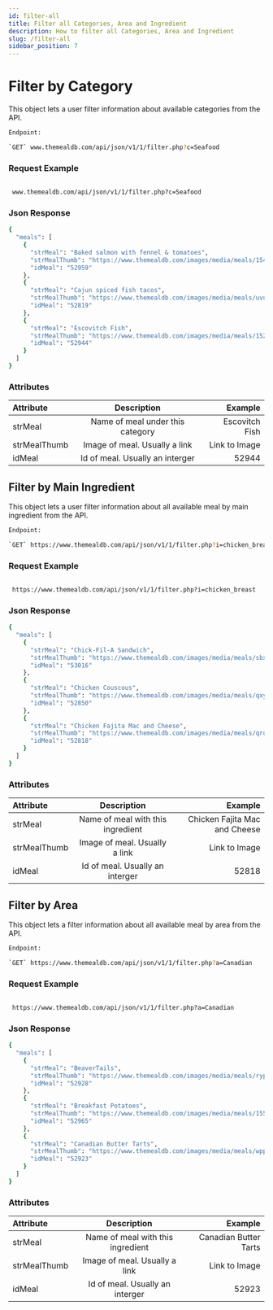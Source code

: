 ```yaml
---
id: filter-all
title: Filter all Categories, Area and Ingredient
description: How to filter all Categories, Area and Ingredient
slug: /filter-all
sidebar_position: 7
---
```


# Filter by Category

This object lets a user filter information about available categories from the API.


```bash
Endpoint:

`GET` www.themealdb.com/api/json/v1/1/filter.php?c=Seafood

```


### Request Example
```bash

 www.themealdb.com/api/json/v1/1/filter.php?c=Seafood

```

### Json Response

```bash
{
  "meals": [
    {
      "strMeal": "Baked salmon with fennel & tomatoes",
      "strMealThumb": "https://www.themealdb.com/images/media/meals/1548772327.jpg",
      "idMeal": "52959"
    },
    {
      "strMeal": "Cajun spiced fish tacos",
      "strMealThumb": "https://www.themealdb.com/images/media/meals/uvuyxu1503067369.jpg",
      "idMeal": "52819"
    },
    {
      "strMeal": "Escovitch Fish",
      "strMealThumb": "https://www.themealdb.com/images/media/meals/1520084413.jpg",
      "idMeal": "52944"
    }
  ]
}
```

### Attributes

| Attribute                  | Description                                          | Example |
| :----------------          | :------:                                             | ----: |
| strMeal                    |   Name of meal under this category                   | Escovitch Fish |
| strMealThumb               |   Image of meal. Usually a link                      | Link to Image     |
| idMeal                     |  Id of meal. Usually an interger                     | 52944 |


## Filter by Main Ingredient

This object lets a user filter information about all available meal by main ingredient from the API.


```bash
Endpoint:

`GET` https://www.themealdb.com/api/json/v1/1/filter.php?i=chicken_breast

```



### Request Example
```bash

 https://www.themealdb.com/api/json/v1/1/filter.php?i=chicken_breast


```

### Json Response

```bash
{
  "meals": [
    {
      "strMeal": "Chick-Fil-A Sandwich",
      "strMealThumb": "https://www.themealdb.com/images/media/meals/sbx7n71587673021.jpg",
      "idMeal": "53016"
    },
    {
      "strMeal": "Chicken Couscous",
      "strMealThumb": "https://www.themealdb.com/images/media/meals/qxytrx1511304021.jpg",
      "idMeal": "52850"
    },
    {
      "strMeal": "Chicken Fajita Mac and Cheese",
      "strMealThumb": "https://www.themealdb.com/images/media/meals/qrqywr1503066605.jpg",
      "idMeal": "52818"
    }
  ]
}
```
### Attributes

| Attribute                  | Description                                          | Example |
| :----------------          | :------:                                             | ----: |
| strMeal                    |   Name of meal with this ingredient                  | Chicken Fajita Mac and Cheese |
| strMealThumb               |   Image of meal. Usually a link                      | Link to Image     |
| idMeal                     |  Id of meal. Usually an interger                     | 52818 |


## Filter by Area

This object lets a filter information about all available meal by area from the API.


```bash
Endpoint:

`GET` https://www.themealdb.com/api/json/v1/1/filter.php?a=Canadian
```



### Request Example
```bash

 https://www.themealdb.com/api/json/v1/1/filter.php?a=Canadian

```

### Json Response
```bash
{
  "meals": [
    {
      "strMeal": "BeaverTails",
      "strMealThumb": "https://www.themealdb.com/images/media/meals/ryppsv1511815505.jpg",
      "idMeal": "52928"
    },
    {
      "strMeal": "Breakfast Potatoes",
      "strMealThumb": "https://www.themealdb.com/images/media/meals/1550441882.jpg",
      "idMeal": "52965"
    },
    {
      "strMeal": "Canadian Butter Tarts",
      "strMealThumb": "https://www.themealdb.com/images/media/meals/wpputp1511812960.jpg",
      "idMeal": "52923"
    }
  ]
}

```
### Attributes

| Attribute                  | Description                                          | Example |
| :----------------          | :------:                                             | ----: |
| strMeal                    |   Name of meal with this ingredient                  | Canadian Butter Tarts |
| strMealThumb               |   Image of meal. Usually a link                      | Link to Image     |
| idMeal                     |  Id of meal. Usually an interger                     | 52923 |
